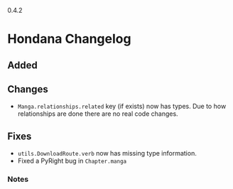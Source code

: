 0.4.2

# Hondana Changelog

## Added

## Changes
- `Manga.relationships.related` key (if exists) now has types. Due to how relationships are done there are no real code changes.

## Fixes
- `utils.DownloadRoute.verb` now has missing type information.
- Fixed a PyRight bug in `Chapter.manga`

### Notes
